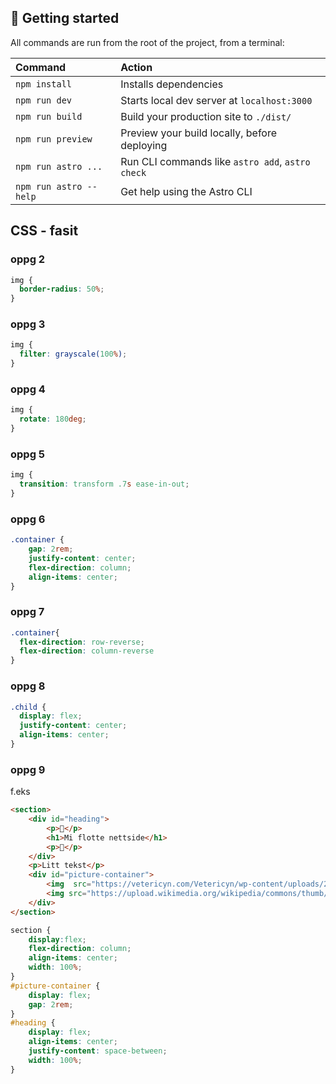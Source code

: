 ## 🚀 Getting started

All commands are run from the root of the project, from a terminal:

| Command                | Action                                           |
| :--------------------- | :----------------------------------------------- |
| `npm install`          | Installs dependencies                            |
| `npm run dev`          | Starts local dev server at `localhost:3000`      |
| `npm run build`        | Build your production site to `./dist/`          |
| `npm run preview`      | Preview your build locally, before deploying     |
| `npm run astro ...`    | Run CLI commands like `astro add`, `astro check` |
| `npm run astro --help` | Get help using the Astro CLI                     |



## CSS - fasit

### oppg 2
```css 
img {
  border-radius: 50%;
} 
```
### oppg 3 
```css 
img {
  filter: grayscale(100%);
}
```
### oppg 4
```css 
img {
  rotate: 180deg;
}
```
### oppg 5 
```css 
img {
  transition: transform .7s ease-in-out;
}
```
### oppg 6 
```css
.container {
    gap: 2rem;
    justify-content: center;
    flex-direction: column;
    align-items: center;
}
```

### oppg 7
```css
.container{
  flex-direction: row-reverse;
  flex-direction: column-reverse
}
```

### oppg 8

```css
.child {
  display: flex;
  justify-content: center;
  align-items: center;
}
```

### oppg 9 
f.eks 
```html
<section>
	<div id="heading">
		<p>🌸</p>
		<h1>Mi flotte nettside</h1>
		<p>🌸</p>
	</div>
	<p>Litt tekst</p>
	<div id="picture-container">
		<img  src="https://vetericyn.com/Vetericyn/wp-content/uploads/2024/04/Benefits-of-Chondroitin-for-Dogs-350x350.jpg" alt="ein hund" width="350" height="350">
		<img src="https://upload.wikimedia.org/wikipedia/commons/thumb/5/51/Lucy_the_Dog_at_The_Green%2C_Town_Square_Las_Vegas.jpg/1600px-Lucy_the_Dog_at_The_Green%2C_Town_Square_Las_Vegas.jpg?20200314225253" alt="golden retriver" width="350" height="350"/>
	</div>
</section>
```

```css
section {
    display:flex;
    flex-direction: column;
    align-items: center;
    width: 100%;
}
#picture-container {
    display: flex;
    gap: 2rem;
}
#heading {
    display: flex;
    align-items: center;
    justify-content: space-between;
    width: 100%;
}
```